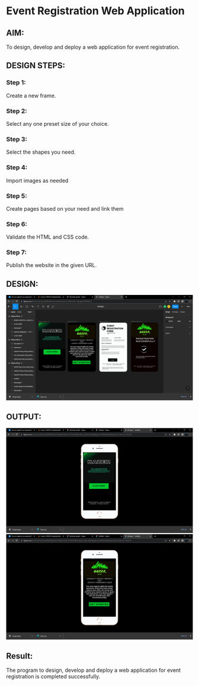 # Event Registration Web Application

## AIM:
To design, develop and deploy a web application for event registration.

## DESIGN STEPS:

### Step 1:
Create a new frame.
### Step 2:
Select any one preset size of your choice.
### Step 3:
Select the shapes you need.
### Step 4:
 Import images as needed
### Step 5:
Create pages based on your need and link them
### Step 6:
Validate the HTML and CSS code.
### Step 7:
Publish the website in the given URL.
## DESIGN:
![model](/Screenshot%20(70).png)
## OUTPUT:
![MODEL](/Screenshot%20(71).png)
![MODEL](/Screenshot%20(72).png)
## Result:
The program to design, develop and deploy a web application for event registration is completed successfully.

